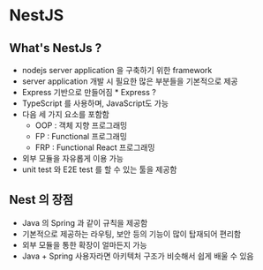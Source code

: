# NestJS

## What's NestJs ?

- nodejs server application 을 구축하기 위한 framework
- server application 개발 시 필요한 많은 부분들을 기본적으로 제공
- Express 기반으로 만들어짐 \* Express ?
- TypeScript 를 사용하며, JavaScript도 가능
- 다음 세 가지 요소를 포함함
  - OOP : 객체 지향 프로그래밍
  - FP : Functional 프로그래밍
  - FRP : Functional React 프로그래밍
- 외부 모듈을 자유롭게 이용 가능
- unit test 와 E2E test 를 할 수 있는 툴을 제공함

## Nest 의 장점

- Java 의 Spring 과 같이 규칙을 제공함
- 기본적으로 제공하는 라우팅, 보안 등의 기능이 많이 탑재되어 편리함
- 외부 모듈을 통한 확장이 얼마든지 가능
- Java + Spring 사용자라면 아키텍처 구조가 비슷해서 쉽게 배울 수 있음
